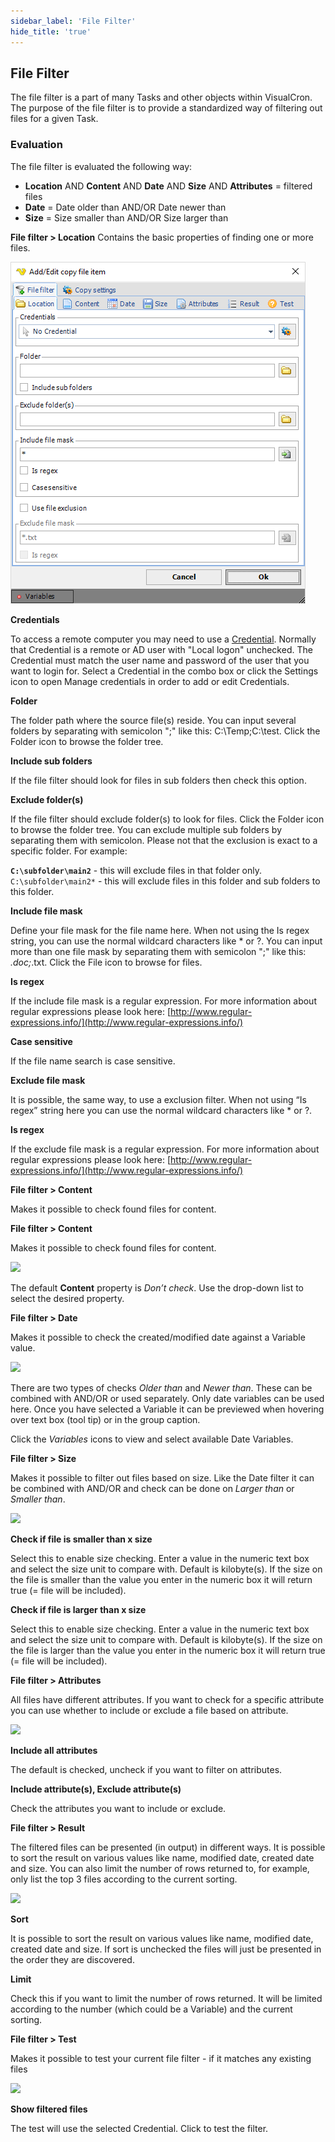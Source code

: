 ```yaml
---
sidebar_label: 'File Filter'
hide_title: 'true'
---
```


## File Filter

The file filter is a part of many Tasks and other objects within VisualCron. The purpose of the file filter is to provide a standardized way of filtering out files for a given Task.

### Evaluation

The file filter is evaluated the following way:

* **Location** AND **Content** AND **Date** AND **Size** AND **Attributes** = filtered files
* **Date** = Date older than AND/OR Date newer than
* **Size** = Size smaller than AND/OR Size larger than
 
**File filter > Location**
Contains the basic properties of finding one or more files.

![](../../../static/img/filefilterlocation.png)

**Credentials**

To access a remote computer you may need to use a [Credential](credential). Normally that Credential is a remote or AD user with "Local logon" unchecked. The Credential must match the user name and password of the user that you want to login for. Select a Credential in the combo box or click the Settings icon to open Manage credentials in order to add or edit Credentials.
 
**Folder**

The folder path where the source file(s) reside. You can input several folders by separating with semicolon ";" like this: C:\Temp;C:\test. Click the Folder icon to browse the folder tree.
 
**Include sub folders**

If the file filter should look for files in sub folders then check this option.
 
**Exclude folder(s)**

If the file filter should exclude folder(s) to look for files. Click the Folder icon to browse the folder tree. You can exclude multiple sub folders by separating them with semicolon. Please not that the exclusion is exact to a specific folder. For example:
 
**```C:\subfolder\main2```** - this will exclude files in that folder only.
```C:\subfolder\main2*``` - this will exclude files in this folder and sub folders to this folder.
 
**Include file mask**

Define your file mask for the file name here. When not using the Is regex string, you can use the normal wildcard characters like * or ?. You can input more than one file mask by separating them with semicolon ";" like this: *.doc;*.txt. Click the File icon to browse for files.
 
**Is regex**

If the include file mask is a regular expression. For more information about regular expressions please look here: [http://www.regular-expressions.info/](http://www.regular-expressions.info/)
 
**Case sensitive**

If the file name search is case sensitive.
 
**Exclude file mask**

It is possible, the same way, to use a exclusion filter. When not using “Is regex” string here you can use the normal wildcard characters like * or ?.
 
**Is regex**

If the exclude file mask is a regular expression. For more information about regular expressions please look here: [http://www.regular-expressions.info/](http://www.regular-expressions.info/)
 
**File filter > Content**

Makes it possible to check found files for content.

**File filter > Content**

Makes it possible to check found files for content.

![](../../../static/img/filefiltercontent.png)

The default **Content** property is *Don’t check*. Use the drop-down list to select the desired property.
 
**File filter > Date**

Makes it possible to check the created/modified date against a Variable value.

![](../../../static/img/filefilterdate.png)

There are two types of checks *Older than* and *Newer than*. These can be combined with AND/OR or used separately. Only date variables can be used here. Once you have selected a Variable it can be previewed when hovering over text box (tool tip) or in the group caption.
 
Click the *Variables* icons to view and select available Date Variables.
 
**File filter > Size**

Makes it possible to filter out files based on size. Like the Date filter it can be combined with AND/OR and check can be done on *Larger than* or *Smaller than*.

![](../../../static/img/filefiltersize.png)

**Check if file is smaller than x size**

Select this to enable size checking. Enter a value in the numeric text box and select the size unit to compare with. Default is kilobyte(s). If the size on the file is smaller than the value you enter in the numeric box it will return true (= file will be included).
 
**Check if file is larger than x size**

Select this to enable size checking. Enter a value in the numeric text box and select the size unit to compare with. Default is kilobyte(s). If the size on the file is larger than the value you enter in the numeric box it will return true (= file will be included).
 
**File filter > Attributes**

All files have different attributes. If you want to check for a specific attribute you can use whether to include or exclude a file based on attribute.

![](../../../static/img/filefilterattributes.png)

**Include all attributes**

The default is checked, uncheck if you want to filter on attributes.
 
**Include attribute(s), Exclude attribute(s)**

Check the attributes you want to include or exclude.
 
**File filter > Result**

The filtered files can be presented (in output) in different ways. It is possible to sort the result on various values like name, modified date, created date and size. You can also limit the number of rows returned to, for example, only list the top 3 files according to the current sorting.

![](../../../static/img/filefilterresult3.png)

**Sort**

It is possible to sort the result on various values like name, modified date, created date and size. If sort is unchecked the files will just be presented in the order they are discovered.
 
**Limit**

Check this if you want to limit the number of rows returned. It will be limited according to the number (which could be a Variable) and the current sorting.
 
**File filter > Test**

Makes it possible to test your current file filter - if it matches any existing files

![](../../../static/img/filfiltertest.png)

**Show filtered files**

The test will use the selected Credential. Click to test the filter.